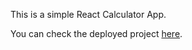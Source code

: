 This is a simple React Calculator App.

You can check the deployed project [here](https://a-sapon.github.io/calculator/).
